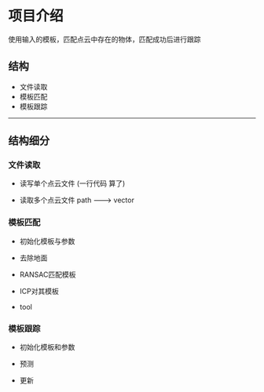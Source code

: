 # 项目介绍
使用输入的模板，匹配点云中存在的物体，匹配成功后进行跟踪

## 结构
- 文件读取
- 模板匹配
- 模板跟踪

---

## 结构细分

### 文件读取

- 读写单个点云文件 (一行代码 算了)
  
- 读取多个点云文件 path ---> vector


### 模板匹配

- 初始化模板与参数

- 去除地面
- RANSAC匹配模板
- ICP对其模板

- tool


### 模板跟踪

- 初始化模板和参数

- 预测

- 更新

